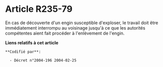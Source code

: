 # Article R235-79

En cas de découverte d'un engin susceptible d'exploser, le travail doit être immédiatement interrompu au voisinage jusqu'à ce
que les autorités compétentes aient fait procéder à l'enlèvement de l'engin.

**Liens relatifs à cet article**

	**Codifié par**:

	  - Décret n°2004-196 2004-02-25
